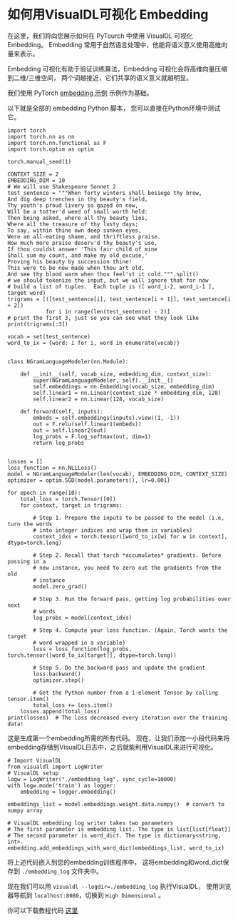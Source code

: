 # 如何用VisualDL可视化 Embedding

在这里，我们将向您展示如何在 PyTourch 中使用 VisualDL 可视化 Embedding。
Embedding 常用于自然语言处理中，他能将语义意义使用高维向量来表示。

Embedding 可视化有助于验证训练算法，Embedding 可视化会将高维向量压缩到二维/三维空间，
两个词越接近，它们共享的语义意义就越明显。

我们使用 PyTorch [embedding 示例](http://pytorch.org/tutorials/beginner/nlp/word_embeddings_tutorial.html) 示例作为基础。

以下就是全部的 embedding Python 脚本，
您可以直接在Python环境中测试它。

```
import torch
import torch.nn as nn
import torch.nn.functional as F
import torch.optim as optim

torch.manual_seed(1)

CONTEXT_SIZE = 2
EMBEDDING_DIM = 10
# We will use Shakespeare Sonnet 2
test_sentence = """When forty winters shall besiege thy brow,
And dig deep trenches in thy beauty's field,
Thy youth's proud livery so gazed on now,
Will be a totter'd weed of small worth held:
Then being asked, where all thy beauty lies,
Where all the treasure of thy lusty days;
To say, within thine own deep sunken eyes,
Were an all-eating shame, and thriftless praise.
How much more praise deserv'd thy beauty's use,
If thou couldst answer 'This fair child of mine
Shall sum my count, and make my old excuse,'
Proving his beauty by succession thine!
This were to be new made when thou art old,
And see thy blood warm when thou feel'st it cold.""".split()
# we should tokenize the input, but we will ignore that for now
# build a list of tuples.  Each tuple is ([ word_i-2, word_i-1 ], target word)
trigrams = [([test_sentence[i], test_sentence[i + 1]], test_sentence[i + 2])
            for i in range(len(test_sentence) - 2)]
# print the first 3, just so you can see what they look like
print(trigrams[:3])

vocab = set(test_sentence)
word_to_ix = {word: i for i, word in enumerate(vocab)}


class NGramLanguageModeler(nn.Module):

    def __init__(self, vocab_size, embedding_dim, context_size):
        super(NGramLanguageModeler, self).__init__()
        self.embeddings = nn.Embedding(vocab_size, embedding_dim)
        self.linear1 = nn.Linear(context_size * embedding_dim, 128)
        self.linear2 = nn.Linear(128, vocab_size)

    def forward(self, inputs):
        embeds = self.embeddings(inputs).view((1, -1))
        out = F.relu(self.linear1(embeds))
        out = self.linear2(out)
        log_probs = F.log_softmax(out, dim=1)
        return log_probs


losses = []
loss_function = nn.NLLLoss()
model = NGramLanguageModeler(len(vocab), EMBEDDING_DIM, CONTEXT_SIZE)
optimizer = optim.SGD(model.parameters(), lr=0.001)

for epoch in range(10):
    total_loss = torch.Tensor([0])
    for context, target in trigrams:

        # Step 1. Prepare the inputs to be passed to the model (i.e, turn the words
        # into integer indices and wrap them in variables)
        context_idxs = torch.tensor([word_to_ix[w] for w in context], dtype=torch.long)

        # Step 2. Recall that torch *accumulates* gradients. Before passing in a
        # new instance, you need to zero out the gradients from the old
        # instance
        model.zero_grad()

        # Step 3. Run the forward pass, getting log probabilities over next
        # words
        log_probs = model(context_idxs)

        # Step 4. Compute your loss function. (Again, Torch wants the target
        # word wrapped in a variable)
        loss = loss_function(log_probs, torch.tensor([word_to_ix[target]], dtype=torch.long))

        # Step 5. Do the backward pass and update the gradient
        loss.backward()
        optimizer.step()

        # Get the Python number from a 1-element Tensor by calling tensor.item()
        total_loss += loss.item()
    losses.append(total_loss)
print(losses)  # The loss decreased every iteration over the training data!
```

这是生成第一个embedding所需的所有代码。
现在，让我们添加一小段代码来将embedding存储到VisualDL日志中，之后就能利用VisualDL来进行可视化。

```
# Import VisualDL
from visualdl import LogWriter
# VisualDL setup
logw = LogWriter("./embedding_log", sync_cycle=10000)
with logw.mode('train') as logger:
    embedding = logger.embedding()

embeddings_list = model.embeddings.weight.data.numpy()  # convert to numpy array

# VisualDL embedding log writer takes two parameters
# The first parameter is embedding list. The type is list[list[float]]
# The second parameter is word_dict. The type is dictionary<string, int>.
embedding.add_embeddings_with_word_dict(embeddings_list, word_to_ix)
```

将上述代码嵌入到您的embedding训练程序中，
这将embedding和word_dict保存到 `./embedding_log` 文件夹中。

现在我们可以用 `visualdl --logdir=./embedding_log` 执行VisualDL，
使用浏览器导航到 `localhost:8080`，切换到 `High Dimensional` 。

你可以下载教程代码 [这里](https://github.com/PaddlePaddle/VisualDL/blob/develop/demo/pytorch/pytorch_word2vec.py)
